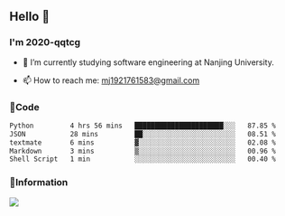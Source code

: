 ## Hello 👋


### I'm 2020-qqtcg

- 🔭 I’m currently studying software engineering at Nanjing University. 
<!-- - 🌱 I’m currently learning MLsys and -->
<!-- - 👯 I’m looking to collaborate on ... -->
<!-- - 🤔 I’m looking for help with ... -->
<!-- - 💬 Ask me about ... -->
- 📫 How to reach me: mj1921761583@gmail.com
<!-- - 😄 Pronouns: ... -->
<!-- - ⚡ Fun fact: ... -->

### 🌱Code
<!--START_SECTION:waka-->

```txt
Python         4 hrs 56 mins   ██████████████████████░░░   87.85 %
JSON           28 mins         ██░░░░░░░░░░░░░░░░░░░░░░░   08.51 %
textmate       6 mins          ▓░░░░░░░░░░░░░░░░░░░░░░░░   02.08 %
Markdown       3 mins          ▒░░░░░░░░░░░░░░░░░░░░░░░░   00.96 %
Shell Script   1 min           ░░░░░░░░░░░░░░░░░░░░░░░░░   00.40 %
```

<!--END_SECTION:waka-->

### 💬Information
![](https://github-readme-stats.vercel.app/api?username=2020-qqtcg&theme=buefy&hide_border=false)


<!-- <div align="center"> <img src="https://github-readme-activity-graph.vercel.app/graph?username=2020-qqtcg&theme=minimal" /> </div> -->


